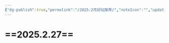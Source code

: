 ```yaml
---
{"dg-publish":true,"permalink":"/2025.2月好站推荐/","noteIcon":"","updated":"2025-02-27T15:27:49.381+08:00"}
---
```


# ==2025.2.27==
		
